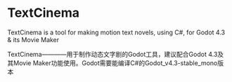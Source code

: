# TextCinema
TextCinema is a tool for making motion text novels, using C#, for Godot 4.3 & its Movie Maker

TextCinema————用于制作动态文字剧的Godot工具，建议配合Godot 4.3及其Movie Maker功能使用。Godot需要能编译C#的Godot_v4.3-stable_mono版本
